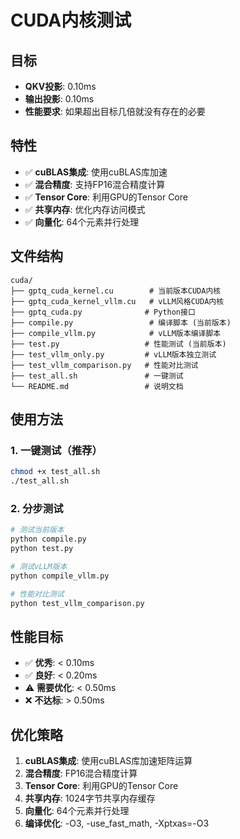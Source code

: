 # CUDA内核测试

## 目标
- **QKV投影**: 0.10ms
- **输出投影**: 0.10ms
- **性能要求**: 如果超出目标几倍就没有存在的必要

## 特性
- ✅ **cuBLAS集成**: 使用cuBLAS库加速
- ✅ **混合精度**: 支持FP16混合精度计算
- ✅ **Tensor Core**: 利用GPU的Tensor Core
- ✅ **共享内存**: 优化内存访问模式
- ✅ **向量化**: 64个元素并行处理

## 文件结构
```
cuda/
├── gptq_cuda_kernel.cu        # 当前版本CUDA内核
├── gptq_cuda_kernel_vllm.cu   # vLLM风格CUDA内核
├── gptq_cuda.py              # Python接口
├── compile.py                 # 编译脚本 (当前版本)
├── compile_vllm.py            # vLLM版本编译脚本
├── test.py                   # 性能测试 (当前版本)
├── test_vllm_only.py         # vLLM版本独立测试
├── test_vllm_comparison.py   # 性能对比测试
├── test_all.sh               # 一键测试
└── README.md                 # 说明文档
```

## 使用方法

### 1. 一键测试（推荐）
```bash
chmod +x test_all.sh
./test_all.sh
```

### 2. 分步测试
```bash
# 测试当前版本
python compile.py
python test.py

# 测试vLLM版本
python compile_vllm.py

# 性能对比测试
python test_vllm_comparison.py
```

## 性能目标
- ✅ **优秀**: < 0.10ms
- ✅ **良好**: < 0.20ms
- ⚠️ **需要优化**: < 0.50ms
- ❌ **不达标**: > 0.50ms

## 优化策略
1. **cuBLAS集成**: 使用cuBLAS库加速矩阵运算
2. **混合精度**: FP16混合精度计算
3. **Tensor Core**: 利用GPU的Tensor Core
4. **共享内存**: 1024字节共享内存缓存
5. **向量化**: 64个元素并行处理
6. **编译优化**: -O3, -use_fast_math, -Xptxas=-O3